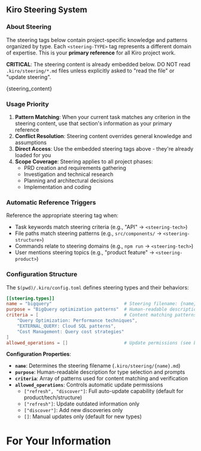 ## Kiro Steering System

### About Steering

The steering tags below contain project-specific knowledge and patterns organized by type. Each `<steering-TYPE>` tag represents a different domain of expertise. This is your **primary reference** for all Kiro project work.

**CRITICAL**: The steering content is already embedded below. DO NOT read `.kiro/steering/*.md` files unless explicitly asked to "read the file" or "update steering".

{steering_content}

### Usage Priority

1. **Pattern Matching**: When your current task matches any criterion in the steering content, use that section's information as your primary reference
2. **Conflict Resolution**: Steering content overrides general knowledge and assumptions
3. **Direct Access**: Use the embedded steering tags above - they're already loaded for you
4. **Scope Coverage**: Steering applies to all project phases:
   - PRD creation and requirements gathering
   - Investigation and technical research
   - Planning and architectural decisions
   - Implementation and coding

### Automatic Reference Triggers

Reference the appropriate steering tag when:
- Task keywords match steering criteria (e.g., "API" → `<steering-tech>`)
- File paths match steering patterns (e.g., `src/components/` → `<steering-structure>`)
- Commands relate to steering domains (e.g., `npm run` → `<steering-tech>`)
- User mentions steering topics (e.g., "product feature" → `<steering-product>`)

### Configuration Structure

The `$(pwd)/.kiro/config.toml` defines steering types and their behaviors:

```toml
[[steering.types]]
name = "bigquery"                           # Steering filename: {name}.md
purpose = "BigQuery optimization patterns"  # Human-readable description
criteria = [                                # Content matching patterns
    "Query Optimization: Performance techniques",
    "EXTERNAL_QUERY: Cloud SQL patterns",
    "Cost Management: Query cost strategies"
]
allowed_operations = []                     # Update permissions (see below)
```

**Configuration Properties**:
- **`name`**: Determines the steering filename (`.kiro/steering/{name}.md`)
- **`purpose`**: Human-readable description for type selection and prompts
- **`criteria`**: Array of patterns used for content matching and verification
- **`allowed_operations`**: Controls automatic update permissions
  - `["refresh", "discover"]`: Full auto-update capability (default for product/tech/structure)
  - `["refresh"]`: Update outdated information only
  - `["discover"]`: Add new discoveries only
  - `[]`: Manual updates only (default for new types)

# For Your Information